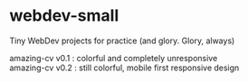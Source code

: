 # webdev-small
Tiny WebDev projects for practice (and glory. Glory, always)

amazing-cv v0.1 : colorful and completely unresponsive  
amazing-cv v0.2 : still colorful, mobile first responsive design
